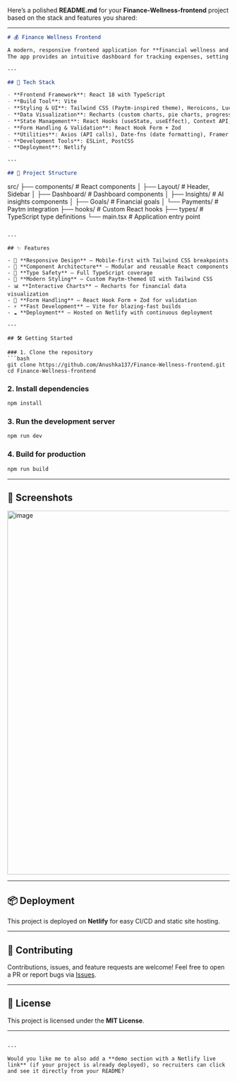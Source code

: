 Here’s a polished **README.md** for your **Finance-Wellness-frontend** project based on the stack and features you shared:

---

```markdown
# 💰 Finance Wellness Frontend

A modern, responsive frontend application for **financial wellness and insights**, built with **React, TypeScript, and Tailwind CSS**.  
The app provides an intuitive dashboard for tracking expenses, setting goals, and visualizing financial data with interactive charts.

---

## 🚀 Tech Stack

- **Frontend Framework**: React 18 with TypeScript
- **Build Tool**: Vite
- **Styling & UI**: Tailwind CSS (Paytm-inspired theme), Heroicons, Lucide React
- **Data Visualization**: Recharts (custom charts, pie charts, progress bars)
- **State Management**: React Hooks (useState, useEffect), Context API, Custom Hooks
- **Form Handling & Validation**: React Hook Form + Zod
- **Utilities**: Axios (API calls), Date-fns (date formatting), Framer Motion (animations)
- **Development Tools**: ESLint, PostCSS
- **Deployment**: Netlify

---

## 📂 Project Structure

```

src/
├── components/          # React components
│   ├── Layout/         # Header, Sidebar
│   ├── Dashboard/      # Dashboard components
│   ├── Insights/       # AI insights components
│   ├── Goals/          # Financial goals
│   └── Payments/       # Paytm integration
├── hooks/              # Custom React hooks
├── types/              # TypeScript type definitions
└── main.tsx            # Application entry point

````

---

## ✨ Features

- 📱 **Responsive Design** – Mobile-first with Tailwind CSS breakpoints  
- 🧩 **Component Architecture** – Modular and reusable React components  
- 🔐 **Type Safety** – Full TypeScript coverage  
- 🎨 **Modern Styling** – Custom Paytm-themed UI with Tailwind CSS  
- 📊 **Interactive Charts** – Recharts for financial data visualization  
- 📝 **Form Handling** – React Hook Form + Zod for validation  
- ⚡ **Fast Development** – Vite for blazing-fast builds  
- ☁️ **Deployment** – Hosted on Netlify with continuous deployment  

---

## 🛠️ Getting Started

### 1. Clone the repository
```bash
git clone https://github.com/Anushka137/Finance-Wellness-frontend.git
cd Finance-Wellness-frontend
````

### 2. Install dependencies

```bash
npm install
```

### 3. Run the development server

```bash
npm run dev
```

### 4. Build for production

```bash
npm run build
```

---

## 📸 Screenshots 

<img width="1919" height="823" alt="image" src="https://github.com/user-attachments/assets/0128e237-173a-4430-8afd-7e03c22b0ddf" />


---

## 📦 Deployment

This project is deployed on **Netlify** for easy CI/CD and static site hosting.

---

## 🤝 Contributing

Contributions, issues, and feature requests are welcome!
Feel free to open a PR or report bugs via [Issues](../../issues).

---

## 📜 License

This project is licensed under the **MIT License**.

---

```

---

Would you like me to also add a **demo section with a Netlify live link** (if your project is already deployed), so recruiters can click and see it directly from your README?
```
